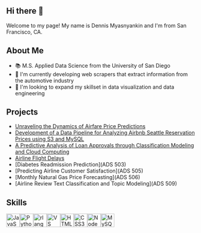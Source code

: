## Hi there 👋

Welcome to my page! My name is Dennis Myasnyankin and I'm from San Francisco, CA.

## About Me
- 📚 M.S. Applied Data Science from the University of San Diego
- 🦾 I'm currently developing web scrapers that extract information from the automotive industry
- 🔭 I'm looking to expand my skillset in data visualization and data engineering

## Projects

- [Unraveling the Dynamics of Airfare Price Predictions](https://github.com/christinevu510/Unraveling-the-Dynamics-of-Airfare-Price-Predictions)
- [Development of a Data Pipeline for Analyzing Airbnb Seattle Reservation Prices using S3 and MySQL](https://github.com/ruddysimon/ADS507-Practical-Data-Engineering-Airbnb_Seattle/tree/main)
- [A Predictive Analysis of Loan Approvals through Classification Modeling and Cloud Computing](https://github.com/edwardam5/508_FinalProject)
- [Airline Flight Delays](https://github.com/demyasa/Airline-Delays)
- [Diabetes Readmission Prediction](ADS 503)
- [Predicting Airline Customer Satisfaction](ADS 505)
- [Monthly Natural Gas Price Forecasting](ADS 506)
- [Airline Review Text Classification and Topic Modeling](ADS 509)

## Skills

<p align="left">
<a href="https://developer.mozilla.org/en-US/docs/Web/JavaScript" target="_blank" rel="noreferrer"><img src="https://raw.githubusercontent.com/danielcranney/readme-generator/main/public/icons/skills/javascript-colored.svg" width="36" height="36" alt="JavaScript" /></a><a href="https://www.python.org/" target="_blank" rel="noreferrer"><img src="https://raw.githubusercontent.com/danielcranney/readme-generator/main/public/icons/skills/python-colored.svg" width="36" height="36" alt="Python" /></a><a href="https://www.r-project.org/" target="_blank" rel="noreferrer"><img src="https://raw.githubusercontent.com/danielcranney/readme-generator/main/public/icons/skills/rlang-colored.svg" width="36" height="36" alt="rlang" /></a><a href="https://code.visualstudio.com/" target="_blank" rel="noreferrer"><img src="https://raw.githubusercontent.com/danielcranney/readme-generator/main/public/icons/skills/visualstudiocode.svg" width="36" height="36" alt="VS Code" /></a><a href="https://developer.mozilla.org/en-US/docs/Glossary/HTML5" target="_blank" rel="noreferrer"><img src="https://raw.githubusercontent.com/danielcranney/readme-generator/main/public/icons/skills/html5-colored.svg" width="36" height="36" alt="HTML5" /></a><a href="https://www.w3.org/TR/CSS/#css" target="_blank" rel="noreferrer"><img src="https://raw.githubusercontent.com/danielcranney/readme-generator/main/public/icons/skills/css3-colored.svg" width="36" height="36" alt="CSS3" /></a><a href="https://nodejs.org/en/" target="_blank" rel="noreferrer"><img src="https://raw.githubusercontent.com/danielcranney/readme-generator/main/public/icons/skills/nodejs-colored.svg" width="36" height="36" alt="NodeJS" /></a><a href="https://www.mysql.com/" target="_blank" rel="noreferrer"><img src="https://raw.githubusercontent.com/danielcranney/readme-generator/main/public/icons/skills/mysql-colored.svg" width="36" height="36" alt="MySQL" /></a>
</p>


